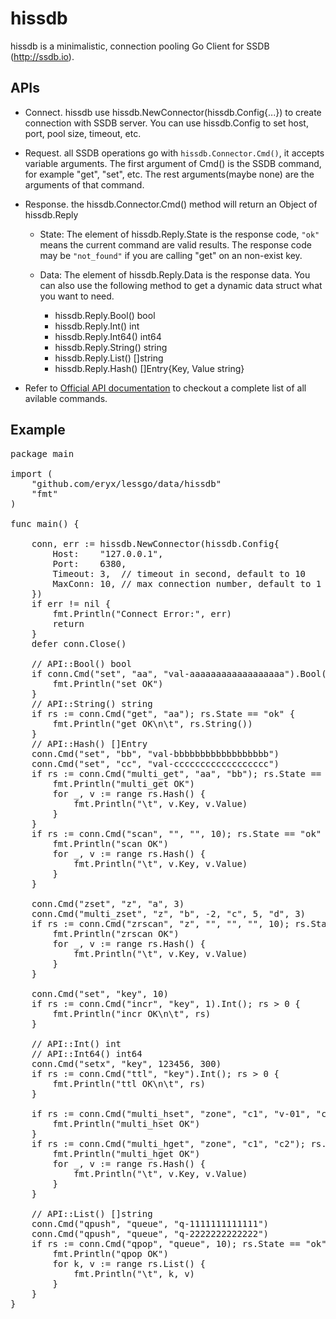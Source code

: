 # hissdb

hissdb is a minimalistic, connection pooling Go Client for SSDB (http://ssdb.io).

## APIs
* Connect. hissdb use hissdb.NewConnector(hissdb.Config{...}) to create connection with SSDB server. You can use hissdb.Config to set host, port, pool size, timeout, etc.

* Request. all SSDB operations go with ```hissdb.Connector.Cmd()```, it accepts variable arguments. The first argument of Cmd() is the SSDB command, for example "get", "set", etc. The rest arguments(maybe none) are the arguments of that command.

* Response. the hissdb.Connector.Cmd() method will return an Object of hissdb.Reply

	* State:  The element of hissdb.Reply.State is the response code, ```"ok"``` means the current command are valid results. The response code may be ```"not_found"``` if you are calling "get" on an non-exist key.

	* Data: The element of hissdb.Reply.Data is the response data. You can also use the following method to get a dynamic data struct what you want to need.
		* hissdb.Reply.Bool() bool
		* hissdb.Reply.Int() int
		* hissdb.Reply.Int64() int64
		* hissdb.Reply.String() string
		* hissdb.Reply.List() []string
		* hissdb.Reply.Hash() []Entry{Key, Value string}

* Refer to [Official API documentation](http://ssdb.io/docs/) to checkout a complete list of all avilable commands.

## Example
<pre>package main

import (
	"github.com/eryx/lessgo/data/hissdb"
	"fmt"
)

func main() {

	conn, err := hissdb.NewConnector(hissdb.Config{
		Host:    "127.0.0.1",
		Port:    6380,
		Timeout: 3,  // timeout in second, default to 10
		MaxConn: 10, // max connection number, default to 1
	})
	if err != nil {
		fmt.Println("Connect Error:", err)
		return
	}
	defer conn.Close()

	// API::Bool() bool
	if conn.Cmd("set", "aa", "val-aaaaaaaaaaaaaaaaaa").Bool() {
		fmt.Println("set OK")
	}
	// API::String() string
	if rs := conn.Cmd("get", "aa"); rs.State == "ok" {
		fmt.Println("get OK\n\t", rs.String())
	}
	// API::Hash() []Entry
	conn.Cmd("set", "bb", "val-bbbbbbbbbbbbbbbbbb")
	conn.Cmd("set", "cc", "val-cccccccccccccccccc")
	if rs := conn.Cmd("multi_get", "aa", "bb"); rs.State == "ok" {
		fmt.Println("multi_get OK")
		for _, v := range rs.Hash() {
			fmt.Println("\t", v.Key, v.Value)
		}
	}
	if rs := conn.Cmd("scan", "", "", 10); rs.State == "ok" {
		fmt.Println("scan OK")
		for _, v := range rs.Hash() {
			fmt.Println("\t", v.Key, v.Value)
		}
	}

	conn.Cmd("zset", "z", "a", 3)
	conn.Cmd("multi_zset", "z", "b", -2, "c", 5, "d", 3)
	if rs := conn.Cmd("zrscan", "z", "", "", "", 10); rs.State == "ok" {
		fmt.Println("zrscan OK")
		for _, v := range rs.Hash() {
			fmt.Println("\t", v.Key, v.Value)
		}
	}

	conn.Cmd("set", "key", 10)
	if rs := conn.Cmd("incr", "key", 1).Int(); rs > 0 {
		fmt.Println("incr OK\n\t", rs)
	}

	// API::Int() int
	// API::Int64() int64
	conn.Cmd("setx", "key", 123456, 300)
	if rs := conn.Cmd("ttl", "key").Int(); rs > 0 {
		fmt.Println("ttl OK\n\t", rs)
	}

	if rs := conn.Cmd("multi_hset", "zone", "c1", "v-01", "c2", "v-02"); rs.State == "ok" {
		fmt.Println("multi_hset OK")
	}
	if rs := conn.Cmd("multi_hget", "zone", "c1", "c2"); rs.State == "ok" {
		fmt.Println("multi_hget OK")
		for _, v := range rs.Hash() {
			fmt.Println("\t", v.Key, v.Value)
		}
	}

	// API::List() []string
	conn.Cmd("qpush", "queue", "q-1111111111111")
	conn.Cmd("qpush", "queue", "q-2222222222222")
	if rs := conn.Cmd("qpop", "queue", 10); rs.State == "ok" {
		fmt.Println("qpop OK")
		for k, v := range rs.List() {
			fmt.Println("\t", k, v)
		}
	}
}</pre>

